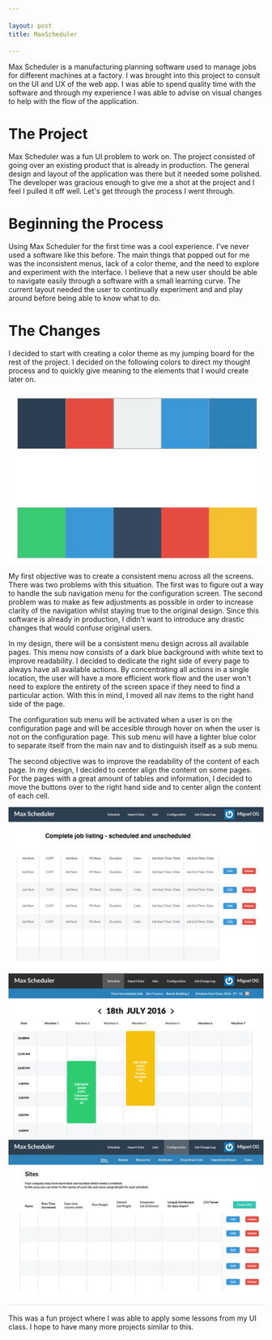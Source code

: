 ```yaml
---

layout: post
title: MaxScheduler

---
```


Max Scheduler is a manufacturing planning software used to manage jobs for different machines at a factory. I was brought into this project to consult on the UI and UX of the web app. I was able to spend quality time with the software and through my experience I was able to advise on visual changes to help with the flow of the application.

# The Project

Max Scheduler was a fun UI problem to work on. The project consisted of going over an existing product that is already in production. The general design and layout of the application was there but it needed some polished. The developer was gracious enough to give me a shot at the project and I feel I pulled it off well. Let's get through the process I went through.


# Beginning the Process

Using Max Scheduler for the first time was a cool experience. I've never used a software like this before. The main things that popped out for me was the inconsistent menus, lack of a color theme, and the need to explore and experiment with the interface. I believe that a new user should be able to navigate easily through a software with a small learning curve. The current layout needed the user to continually experiment and and play around before being able to know what to do.

# The Changes

I decided to start with creating a color theme as my jumping board for the rest of the project. I decided on the following colors to direct my thought process and to quickly give meaning to the elements that I would create later on.

<img src="/img/maxschedulercolors.png">

My first objective was to create a consistent menu across all the screens. There was two problems with this situation. The first was to figure out a way to handle the sub navigation menu for the configuration screen. The second problem was to make as few adjustments as possible in order to increase clarity of the navigation whilst staying true to the original design. Since this software is already in production, I didn't want to introduce any drastic changes that would confuse original users. 

In my design, there will be a consistent menu design across all available pages. This menu now consists of a dark blue background with white text to improve readability. I decided to dedicate the right side of every page to always have all available actions. By concentrating all actions in a single location, the user will have a more efficient work flow and the user won't need to explore the entirety of the screen space if they need to find a particular action. With this in mind, I moved all nav items to the right hand side of the page.

The configuration sub menu will be activated when a user is on the configuration page and will be accesible through hover on when the user is not on the configuration page. This sub menu will have a lighter blue color to separate itself from the main nav and to distinguish itself as a sub menu.

The second objective was to improve the readability of the content of each page. In my design, I decided to center align the content on some pages. For the pages with a great amount of tables and information, I decided to move the buttons over to the right hand side and to center align the content of each cell. 

<img src="/img/maxscheduler1.png">

<img src="/img/maxscheduler.png">

<img src="/img/maxscheduler2.png">

This was a fun project where I was able to apply some lessons from my UI class. I hope to have many more projects similar to this.